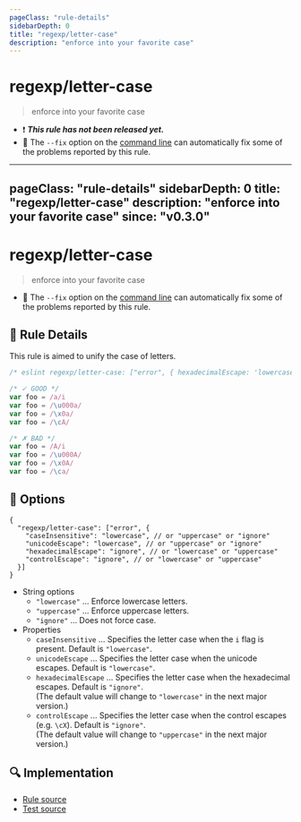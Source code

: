 ```yaml
---
pageClass: "rule-details"
sidebarDepth: 0
title: "regexp/letter-case"
description: "enforce into your favorite case"
---
```

# regexp/letter-case

> enforce into your favorite case

- :exclamation: <badge text="This rule has not been released yet." vertical="middle" type="error"> ***This rule has not been released yet.*** </badge>
- :wrench: The `--fix` option on the [command line](https://eslint.org/docs/user-guide/command-line-interface#fixing-problems) can automatically fix some of the problems reported by this rule.

---
pageClass: "rule-details"
sidebarDepth: 0
title: "regexp/letter-case"
description: "enforce into your favorite case"
since: "v0.3.0"
---
# regexp/letter-case

> enforce into your favorite case

- :wrench: The `--fix` option on the [command line](https://eslint.org/docs/user-guide/command-line-interface#fixing-problems) can automatically fix some of the problems reported by this rule.

## :book: Rule Details

This rule is aimed to unify the case of letters.

<eslint-code-block fix>

```js
/* eslint regexp/letter-case: ["error", { hexadecimalEscape: 'lowercase', controlEscape: 'uppercase' }] */

/* ✓ GOOD */
var foo = /a/i
var foo = /\u000a/
var foo = /\x0a/
var foo = /\cA/

/* ✗ BAD */
var foo = /A/i
var foo = /\u000A/
var foo = /\x0A/
var foo = /\ca/
```

</eslint-code-block>

## :wrench: Options

```json5
{
  "regexp/letter-case": ["error", {
    "caseInsensitive": "lowercase", // or "uppercase" or "ignore"
    "unicodeEscape": "lowercase", // or "uppercase" or "ignore"
    "hexadecimalEscape": "ignore", // or "lowercase" or "uppercase"
    "controlEscape": "ignore", // or "lowercase" or "uppercase"
  }]
}
```

- String options
  - `"lowercase"` ... Enforce lowercase letters.
  - `"uppercase"` ... Enforce uppercase letters.
  - `"ignore"` ... Does not force case.
- Properties
  - `caseInsensitive` ... Specifies the letter case when the `i` flag is present. Default is `"lowercase"`.
  - `unicodeEscape` ... Specifies the letter case when the unicode escapes. Default is `"lowercase"`.
  - `hexadecimalEscape` ... Specifies the letter case when the hexadecimal escapes. Default is `"ignore"`.  
    (The default value will change to `"lowercase"` in the next major version.)
  - `controlEscape` ... Specifies the letter case when the control escapes (e.g. `\cX`). Default is `"ignore"`.  
    (The default value will change to `"uppercase"` in the next major version.)

## :mag: Implementation

- [Rule source](https://github.com/ota-meshi/eslint-plugin-regexp/blob/master/lib/rules/letter-case.ts)
- [Test source](https://github.com/ota-meshi/eslint-plugin-regexp/blob/master/tests/lib/rules/letter-case.ts)
